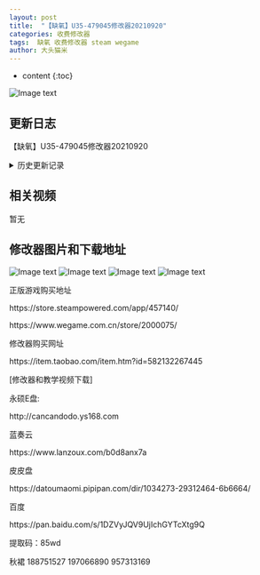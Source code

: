 ```yaml
---
layout: post
title:  "【缺氧】U35-479045修改器20210920"
categories: 收费修改器
tags:  缺氧 收费修改器 steam wegame
author: 大头猫米
---
```


* content
{:toc}

![Image text](https://datoumaomi.github.io/pic/qqq/queyang/logo.jpg)

##  更新日志
【缺氧】U35-479045修改器20210920





<details>
<summary>历史更新记录</summary><p></p>
 【缺氧】U34-477203修改器20210907<p></p>
 【缺氧】U33-476059修改器20210827<p></p>
 【缺氧】U33-473720修改器20210808<p></p>
 【缺氧】EX1 S14-472345修改器20210724<p></p>
 【缺氧】FA-471618版修改器20210716<p></p>
 【缺氧】U33-473720修改器20210807<p></p>
 【缺氧】EX1 S14-471618修改器20210716<p></p>
 【缺氧】EX1 S13-469473修改器20210709<p></p>
 【缺氧】CS-469300版修改器20210626<p></p>
 【缺氧】EX1 S13-469369修改器20210626<p></p>
 【缺氧】EX1 S11-464434修改器20210519<p></p>
 【缺氧】EX1 S12-466411修改器20210604<p></p>
 【缺氧】CS-464364版修改器20210602<p></p>
 【缺氧】CS-466292版修改器20210604<p></p>
 【缺氧】CS-460672版修改器20210427<p></p>
 【缺氧】EX1 S11-464102修改器20210515<p></p>
 【缺氧】EX1 S10-461546修改器20210427<p></p>
 【缺氧】EX1 S9-458490修改器20210404v2<p></p>
 【缺氧】CS-455509版修改器20210315<p></p>
 【缺氧】EX1 S8-456169修改器20210330<p></p>
 【缺氧】EX1 S8-456169修改器20210328<p></p>
 【缺氧】EX1 S8-455425修改器20210316<p></p>
 【缺氧】EX1 S7-452873修改器20210226<p></p>
 【缺氧】CS-449460版修改器20210202<p></p>
 【缺氧】EX1-449549版修改器20210202<p></p>
 【缺氧】EX1-444834版修改器20201211<p></p>
 【缺氧】CS-444111版修改器20201211<p></p>
 【缺氧】EX1-444349版修改器20201209<p></p>
 【缺氧】CS-442712版修改器20201203v2<p></p>
 【缺氧】CS-444111版修改器20201211<p></p> 
 【缺氧】EX1-444834版修改器20201211<p></p>
 【缺氧】CS-449460版修改器20210202<p></p>
 【缺氧】EX1-449549版修改器20210202<p></p>
  - 20201128  【缺氧】CS-442154版修改器20201128 修复尿意无效的bug,支持最新的wegame版<p></p>
 <p></p>
 - 20201128  【缺氧】CS-442154版修改器20201128
 <p></p>
 - 20201126 【缺氧】CS-442154版修改器20201126
 <p></p>
</details>

## 相关视频
暂无

## 修改器图片和下载地址

![Image text](https://datoumaomi.github.io/pic/qqq/queyang/0.jpg)
![Image text](https://datoumaomi.github.io/pic/qqq/queyang/1.jpg)
![Image text](https://datoumaomi.github.io/pic/qqq/queyang/2.jpg)
![Image text](https://datoumaomi.github.io/pic/qqq/queyang/3.jpg)


<p>正版游戏购买地址</p>
<p></p>
https://store.steampowered.com/app/457140/
<p></p>
https://www.wegame.com.cn/store/2000075/
<p></p>
修改器购买网址
<p></p>
https://item.taobao.com/item.htm?id=582132267445
<p></p>
<p></p>
<p>[修改器和教学视频下载]</p>
<p>永硕E盘:</p>
<p>http://cancandodo.ys168.com</p>
<p></p>
<p>蓝奏云</p>
https://www.lanzoux.com/b0d8anx7a
<p></p>
<p></p>
<p>皮皮盘</p>
<p>https://datoumaomi.pipipan.com/dir/1034273-29312464-6b6664/</p>
<p></p>
<p>百度</p>
https://pan.baidu.com/s/1DZVyJQV9UjIchGYTcXtg9Q 
<p></p>
提取码：85wd
<p></p>

<p>秋裙 188751527 197066890 957313169</p>

